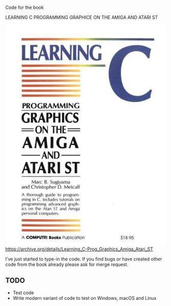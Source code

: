 Code for the book 


LEARNING C
PROGRAMMING GRAPHICE ON THE AMIGA AND ATARI ST

![Book cover](cover.jpg)
https://archive.org/details/Learning_C-Prog_Graphics_Amiga_Atari_ST


I've just started to type-in the code. If you find bugs or have created other code from the book already please ask for merge request.

## TODO

- Test code
- Write modern variant of code to test on Windows, macOS and Linux
